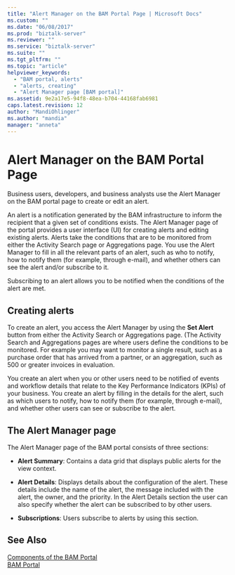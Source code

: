 ```yaml
---
title: "Alert Manager on the BAM Portal Page | Microsoft Docs"
ms.custom: ""
ms.date: "06/08/2017"
ms.prod: "biztalk-server"
ms.reviewer: ""
ms.service: "biztalk-server"
ms.suite: ""
ms.tgt_pltfrm: ""
ms.topic: "article"
helpviewer_keywords: 
  - "BAM portal, alerts"
  - "alerts, creating"
  - "Alert Manager page [BAM portal]"
ms.assetid: 9e2a17e5-94f8-48ea-b704-44168fab6981
caps.latest.revision: 12
author: "MandiOhlinger"
ms.author: "mandia"
manager: "anneta"
---
```

# Alert Manager on the BAM Portal Page
Business users, developers, and business analysts use the Alert Manager on the BAM portal page to create or edit an alert.  
  
 An alert is a notification generated by the BAM infrastructure to inform the recipient that a given set of conditions exists. The Alert Manager page of the portal provides a user interface (UI) for creating alerts and editing existing alerts. Alerts take the conditions that are to be monitored from either the Activity Search page or Aggregations page. You use the Alert Manager to fill in all the relevant parts of an alert, such as who to notify, how to notify them (for example, through e-mail), and whether others can see the alert and/or subscribe to it.  
  
 Subscribing to an alert allows you to be notified when the conditions of the alert are met.  
  
## Creating alerts  
 To create an alert, you access the Alert Manager by using the **Set Alert** button from either the Activity Search or Aggregations page. (The Activity Search and Aggregations pages are where users define the conditions to be monitored. For example you may want to monitor a single result, such as a purchase order that has arrived from a partner, or an aggregation, such as 500 or greater invoices in evaluation.  
  
 You create an alert when you or other users need to be notified of events and workflow details that relate to the Key Performance Indicators (KPIs) of your business. You create an alert by filling in the details for the alert, such as which users to notify, how to notify them (for example, through e-mail), and whether other users can see or subscribe to the alert.  
  
## The Alert Manager page  
 The Alert Manager page of the BAM portal consists of three sections:  
  
-   **Alert Summary**: Contains a data grid that displays public alerts for the view context.  
  
-   **Alert Details**: Displays details about the configuration of the alert. These details include the name of the alert, the message included with the alert, the owner, and the priority.  In the Alert Details section the user can also specify whether the alert can be subscribed to by other users.  
  
-   **Subscriptions**: Users subscribe to alerts by using this section.  
  
## See Also  
 [Components of the BAM Portal](../core/components-of-the-bam-portal.md)   
 [BAM Portal](../core/bam-portal.md)
